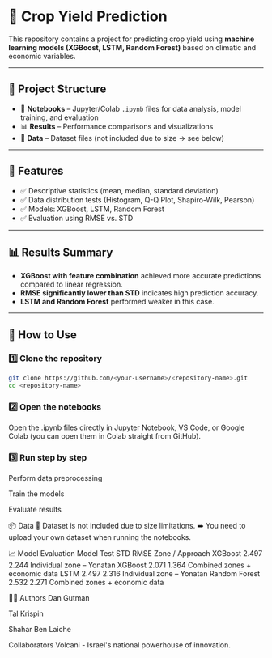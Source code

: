 # 🌾 Crop Yield Prediction  

This repository contains a project for predicting crop yield using **machine learning models (XGBoost, LSTM, Random Forest)** based on climatic and economic variables.  

---

## 📂 Project Structure  
- 📓 **Notebooks** – Jupyter/Colab `.ipynb` files for data analysis, model training, and evaluation  
- 📊 **Results** – Performance comparisons and visualizations  
- 📁 **Data** – Dataset files (not included due to size -> see below)  

---

## 📌 Features  
- ✅ Descriptive statistics (mean, median, standard deviation)  
- ✅ Data distribution tests (Histogram, Q-Q Plot, Shapiro-Wilk, Pearson)  
- ✅ Models: XGBoost, LSTM, Random Forest  
- ✅ Evaluation using RMSE vs. STD  

---

## 📊 Results Summary  
- **XGBoost with feature combination** achieved more accurate predictions compared to linear regression.  
- **RMSE significantly lower than STD** indicates high prediction accuracy.  
- **LSTM and Random Forest** performed weaker in this case.  

---

## 🚀 How to Use  

### 1️⃣ Clone the repository  
```bash
git clone https://github.com/<your-username>/<repository-name>.git
cd <repository-name>
```
### 2️⃣ Open the notebooks
Open the .ipynb files directly in Jupyter Notebook, VS Code, or Google Colab (you can open them in Colab straight from GitHub).

### 3️⃣ Run step by step
Perform data preprocessing

Train the models

Evaluate results

📦 Data
📌 Dataset is not included due to size limitations.
➡️ You need to upload your own dataset when running the notebooks.

📈 Model Evaluation
Model	Test STD	RMSE	Zone / Approach
XGBoost	2.497	2.244	Individual zone – Yonatan
XGBoost	2.071	1.364	Combined zones + economic data
LSTM	2.497	2.316	Individual zone – Yonatan
Random Forest	2.532	2.271	Combined zones + economic data

👨‍💻 Authors
Dan Gutman

Tal Krispin

Shahar Ben Laiche

Collaborators
Volcani - Israel's national powerhouse of innovation.
